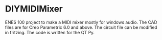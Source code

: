# DIYMIDIMixer
ENES 100 project to make a MIDI mixer mostly for windows audio.
The CAD files are for Creo Parametric 6.0 and above.
The circuit file can be modified in fritzing.
The code is written for the QT Py.
